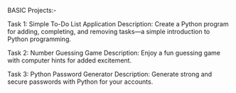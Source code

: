 BASIC Projects:-

Task 1: Simple To-Do List Application
Description: Create a Python program for adding, completing, and removing tasks—a simple introduction to Python programming.

Task 2: Number Guessing Game
Description: Enjoy a fun guessing game with computer hints for added excitement.

Task 3: Python Password Generator
Description: Generate strong and secure passwords with Python for your accounts.

